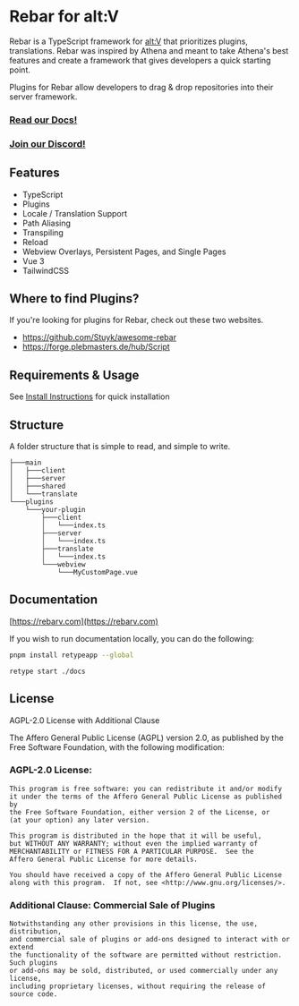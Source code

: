 # Rebar for alt:V

Rebar is a TypeScript framework for [alt:V](https://altv.mp) that prioritizes plugins, translations. Rebar was inspired by Athena and meant to take Athena's best features and create a framework that gives developers a quick starting point.

Plugins for Rebar allow developers to drag & drop repositories into their server framework.

### [Read our Docs!](https://rebarv.com)

### [Join our Discord!](https://discord.gg/63rrbadsR7)

## Features

-   TypeScript
-   Plugins
-   Locale / Translation Support
-   Path Aliasing
-   Transpiling
-   Reload
-   Webview Overlays, Persistent Pages, and Single Pages
-   Vue 3
-   TailwindCSS

## Where to find Plugins?

If you're looking for plugins for Rebar, check out these two websites.

-   https://github.com/Stuyk/awesome-rebar
-   https://forge.plebmasters.de/hub/Script

## Requirements & Usage

See [Install Instructions](https://rebarv.com/install/) for quick installation

## Structure

A folder structure that is simple to read, and simple to write.

```
├───main
│   ├───client
│   ├───server
│   ├───shared
│   └───translate
└───plugins
    └───your-plugin
        ├───client
        │   └───index.ts
        ├───server
        │   └───index.ts
        ├───translate
        │   └───index.ts
        └───webview
            └───MyCustomPage.vue
```

## Documentation

[https://rebarv.com](https://rebarv.com)

If you wish to run documentation locally, you can do the following:

```sh
pnpm install retypeapp --global
```

```
retype start ./docs
```

## License

AGPL-2.0 License with Additional Clause

The Affero General Public License (AGPL) version 2.0, as published by the Free Software Foundation, with the following modification:

### AGPL-2.0 License:

    This program is free software: you can redistribute it and/or modify
    it under the terms of the Affero General Public License as published by
    the Free Software Foundation, either version 2 of the License, or
    (at your option) any later version.

    This program is distributed in the hope that it will be useful,
    but WITHOUT ANY WARRANTY; without even the implied warranty of
    MERCHANTABILITY or FITNESS FOR A PARTICULAR PURPOSE.  See the
    Affero General Public License for more details.

    You should have received a copy of the Affero General Public License
    along with this program.  If not, see <http://www.gnu.org/licenses/>.

### Additional Clause: Commercial Sale of Plugins

    Notwithstanding any other provisions in this license, the use, distribution,
    and commercial sale of plugins or add-ons designed to interact with or extend
    the functionality of the software are permitted without restriction. Such plugins
    or add-ons may be sold, distributed, or used commercially under any license,
    including proprietary licenses, without requiring the release of source code.
